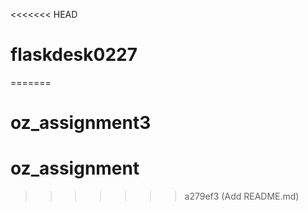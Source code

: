 <<<<<<< HEAD
# flaskdesk0227
=======
# oz_assignment3
# oz_assignment
>>>>>>> a279ef3 (Add README.md)
